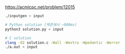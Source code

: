 https://acmicpc.net/problem/12015

```bash
./inputgen > input

# Python solution (백준에서 ~900ms)
python3 solution.py < input

# C solution
clang -O2 solution.c -Wall -Wextra -Wpedantic -Werror
./a.out < input
```
